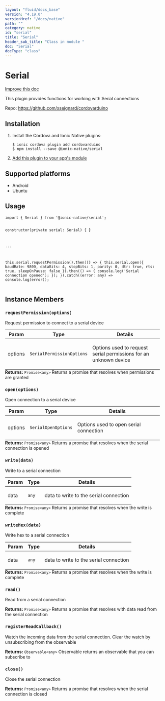 ```yaml
---
layout: "fluid/docs_base"
version: "4.19.0"
versionHref: "/docs/native"
path: ""
category: native
id: "serial"
title: "Serial"
header_sub_title: "Class in module "
doc: "Serial"
docType: "class"
---
```


<h1 class="api-title">Serial</h1>

<a class="improve-v2-docs" href="http://github.com/ionic-team/ionic-native/edit/master/src/@ionic-native/plugins/serial/index.ts#L20">
  Improve this doc
</a>







<p>This plugin provides functions for working with Serial connections</p>


<p>Repo:
  <a href="https://github.com/xseignard/cordovarduino">
    https://github.com/xseignard/cordovarduino
  </a>
</p>


<h2><a class="anchor" name="installation" href="#installation"></a>Installation</h2>
<ol class="installation">
  <li>Install the Cordova and Ionic Native plugins:<br>
    <pre><code class="nohighlight">$ ionic cordova plugin add cordovarduino
$ npm install --save @ionic-native/serial
</code></pre>
  </li>
  <li><a href="https://ionicframework.com/docs/native/#Add_Plugins_to_Your_App_Module">Add this plugin to your app's module</a></li>
</ol>



<h2><a class="anchor" name="platforms" href="#platforms"></a>Supported platforms</h2>
<ul>
  <li>Android</li><li>Ubuntu</li>
</ul>






<h2><a class="anchor" name="usage" href="#usage"></a>Usage</h2>
<pre><code class="lang-typescript">import { Serial } from &#39;@ionic-native/serial&#39;;

constructor(private serial: Serial) { }

...

this.serial.requestPermission().then(() =&gt; {
  this.serial.open({
    baudRate: 9800,
    dataBits: 4,
    stopBits: 1,
    parity: 0,
    dtr: true,
    rts: true,
    sleepOnPause: false
  }).then(() =&gt; {
    console.log(&#39;Serial connection opened&#39;);
  });
}).catch((error: any) =&gt; console.log(error));
</code></pre>








<h2><a class="anchor" name="instance-members" href="#instance-members"></a>Instance Members</h2>
<h3><a class="anchor" name="requestPermission" href="#requestPermission"></a><code>requestPermission(options)</code></h3>




Request permission to connect to a serial device

<table class="table param-table" style="margin:0;">
  <thead>
  <tr>
    <th>Param</th>
    <th>Type</th>
    <th>Details</th>
  </tr>
  </thead>
  <tbody>
  <tr>
    <td>
      options</td>
    <td>
      <code>SerialPermissionOptions</code>
    </td>
    <td>
      <p>Options used to request serial permissions for an unknown device</p>
</td>
  </tr>
  </tbody>
</table>

<div class="return-value" markdown="1">
  <i class="icon ion-arrow-return-left"></i>
  <b>Returns:</b> <code>Promise&lt;any&gt;</code> Returns a promise that resolves when permissions are granted
</div><h3><a class="anchor" name="open" href="#open"></a><code>open(options)</code></h3>


Open connection to a serial device

<table class="table param-table" style="margin:0;">
  <thead>
  <tr>
    <th>Param</th>
    <th>Type</th>
    <th>Details</th>
  </tr>
  </thead>
  <tbody>
  <tr>
    <td>
      options</td>
    <td>
      <code>SerialOpenOptions</code>
    </td>
    <td>
      <p>Options used to open serial connection</p>
</td>
  </tr>
  </tbody>
</table>

<div class="return-value" markdown="1">
  <i class="icon ion-arrow-return-left"></i>
  <b>Returns:</b> <code>Promise&lt;any&gt;</code> Returns a promise that resolves when the serial connection is opened
</div><h3><a class="anchor" name="write" href="#write"></a><code>write(data)</code></h3>


Write to a serial connection

<table class="table param-table" style="margin:0;">
  <thead>
  <tr>
    <th>Param</th>
    <th>Type</th>
    <th>Details</th>
  </tr>
  </thead>
  <tbody>
  <tr>
    <td>
      data</td>
    <td>
      <code>any</code>
    </td>
    <td>
      <p>data to write to the serial connection</p>
</td>
  </tr>
  </tbody>
</table>

<div class="return-value" markdown="1">
  <i class="icon ion-arrow-return-left"></i>
  <b>Returns:</b> <code>Promise&lt;any&gt;</code> Returns a promise that resolves when the write is complete
</div><h3><a class="anchor" name="writeHex" href="#writeHex"></a><code>writeHex(data)</code></h3>


Write hex to a serial connection

<table class="table param-table" style="margin:0;">
  <thead>
  <tr>
    <th>Param</th>
    <th>Type</th>
    <th>Details</th>
  </tr>
  </thead>
  <tbody>
  <tr>
    <td>
      data</td>
    <td>
      <code>any</code>
    </td>
    <td>
      <p>data to write to the serial connection</p>
</td>
  </tr>
  </tbody>
</table>

<div class="return-value" markdown="1">
  <i class="icon ion-arrow-return-left"></i>
  <b>Returns:</b> <code>Promise&lt;any&gt;</code> Returns a promise that resolves when the write is complete
</div><h3><a class="anchor" name="read" href="#read"></a><code>read()</code></h3>


Read from a serial connection



<div class="return-value" markdown="1">
  <i class="icon ion-arrow-return-left"></i>
  <b>Returns:</b> <code>Promise&lt;any&gt;</code> Returns a promise that resolves with data read from the serial connection
</div><h3><a class="anchor" name="registerReadCallback" href="#registerReadCallback"></a><code>registerReadCallback()</code></h3>




Watch the incoming data from the serial connection. Clear the watch by unsubscribing from the observable



<div class="return-value" markdown="1">
  <i class="icon ion-arrow-return-left"></i>
  <b>Returns:</b> <code>Observable&lt;any&gt;</code> Observable returns an observable that you can subscribe to
</div><h3><a class="anchor" name="close" href="#close"></a><code>close()</code></h3>


Close the serial connection



<div class="return-value" markdown="1">
  <i class="icon ion-arrow-return-left"></i>
  <b>Returns:</b> <code>Promise&lt;any&gt;</code> Returns a promise that resolves when the serial connection is closed
</div>





